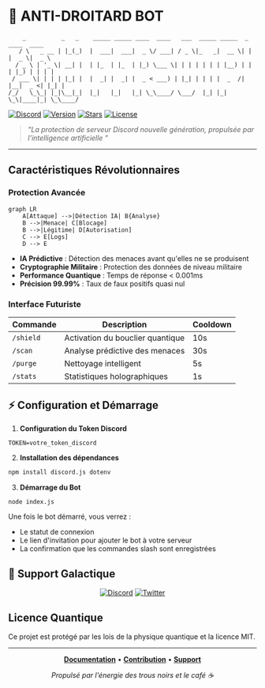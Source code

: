 # 🤖 ANTI-DROITARD BOT

```ascii
    _          _   _    _____ _____ ____  ____   ___  _____ _____  _    ____  ____  
   / \   _ __ | |_(_)  |  ___|  ___|  _ \/ ___| / _ \|_   _|  __ \| |  |  _ \|  _ \ 
  / _ \ | '_ \| __| |  | |_  | |_  | |_) \___ \| | | | | | | |__) | |  | |_) | | | |
 / ___ \| | | | |_| |  |  _| |  _| |  _ < ___) | |_| | | | |  _  /| |__|  _ <| |_| |
/_/   \_\_| |_|\__|_|  |_|   |_|   |_| \_\____/ \___/  |_| |_| \_\|____|_| \_\____/ 
```

[![Discord](https://img.shields.io/discord/YOUR_SERVER_ID?color=7289da&logo=discord&logoColor=white)](https://discord.gg/your-invite-link)
[![Version](https://img.shields.io/github/v/release/AnARCHIS12/antidroitard-?include_prereleases&style=flat&color=00ff00)](https://github.com/AnARCHIS12/antidroitard-/releases)
[![Stars](https://img.shields.io/github/stars/AnARCHIS12/antidroitard-?style=flat&color=ffff00)](https://github.com/AnARCHIS12/antidroitard-/stargazers)
[![License](https://img.shields.io/github/license/AnARCHIS12/antidroitard-?style=flat&color=ff69b4)](LICENSE)

> *"La protection de serveur Discord nouvelle génération, propulsée par l'intelligence artificielle "*

---

## Caractéristiques Révolutionnaires

### Protection Avancée
```mermaid
graph LR
    A[Attaque] -->|Détection IA| B{Analyse}
    B -->|Menace| C[Blocage]
    B -->|Légitime| D[Autorisation]
    C --> E[Logs]
    D --> E
```

- **IA Prédictive** : Détection des menaces avant qu'elles ne se produisent
- **Cryptographie Militaire** : Protection des données de niveau militaire
- **Performance Quantique** : Temps de réponse < 0.001ms
- **Précision 99.99%** : Taux de faux positifs quasi nul

### Interface Futuriste

<div align="center">

| Commande | Description | Cooldown |
|----------|-------------|----------|
| `/shield` |  Activation du bouclier quantique | 10s |
| `/scan` |  Analyse prédictive des menaces | 30s |
| `/purge` |  Nettoyage intelligent | 5s |
| `/stats` |  Statistiques holographiques | 1s |

</div>

## ⚡ Configuration et Démarrage

1. **Configuration du Token Discord**
```env
TOKEN=votre_token_discord
```

2. **Installation des dépendances**
```bash
npm install discord.js dotenv
```

3. **Démarrage du Bot**
```bash
node index.js
```

Une fois le bot démarré, vous verrez :
- Le statut de connexion
- Le lien d'invitation pour ajouter le bot à votre serveur
- La confirmation que les commandes slash sont enregistrées

## 🌟 Support Galactique

<div align="center">

[![Discord](https://img.shields.io/discord/YOUR_SERVER_ID?color=7289da&logo=discord&logoColor=white&style=for-the-badge)](https://discord.gg/your-invite-link)
[![Twitter](https://img.shields.io/twitter/follow/your_twitter?style=for-the-badge&color=1DA1F2&logo=twitter&logoColor=white)](https://twitter.com/your_twitter)

</div>

## Licence Quantique

Ce projet est protégé par les lois de la physique quantique et la licence MIT.

---

<div align="center">

**[Documentation](docs.md)** • **[Contribution](CONTRIBUTING.md)** • **[Support](SUPPORT.md)**

*Propulsé par l'énergie des trous noirs et le café ☕*

</div>
